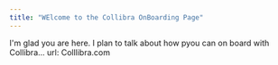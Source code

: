 ```yaml
---
title: "WElcome to the Collibra OnBoarding Page"
---
```


I'm glad you are here. I plan to talk about how pyou can on board with Collibra...
url:  Colllibra.com
